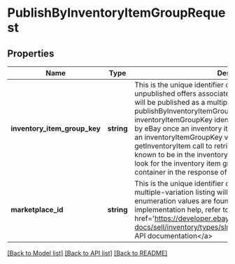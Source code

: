 # PublishByInventoryItemGroupRequest

## Properties
Name | Type | Description | Notes
------------ | ------------- | ------------- | -------------
**inventory_item_group_key** | **string** | This is the unique identifier of the inventory item group. All unpublished offers associated with this inventory item group will be published as a multiple-variation listing if the publishByInventoryItemGroup call is successful. The inventoryItemGroupKey identifier is automatically generated by eBay once an inventory item group is created. To retrieve an inventoryItemGroupKey value, you can use the getInventoryItem call to retrieve an inventory item that is known to be in the inventory item group to publish, and then look for the inventory item group identifier under the groupIds container in the response of that call. | [optional] 
**marketplace_id** | **string** | This is the unique identifier of the eBay site on which the multiple-variation listing will be published. The marketPlaceId enumeration values are found in MarketplaceIdEnum. For implementation help, refer to &lt;a href&#x3D;&#39;https://developer.ebay.com/api-docs/sell/inventory/types/slr:MarketplaceEnum&#39;&gt;eBay API documentation&lt;/a&gt; | [optional] 

[[Back to Model list]](../README.md#documentation-for-models) [[Back to API list]](../README.md#documentation-for-api-endpoints) [[Back to README]](../README.md)


